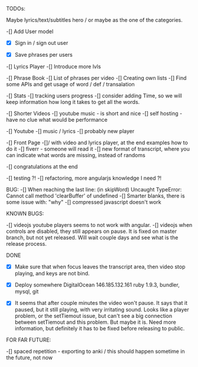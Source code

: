 TODOs:

Maybe lyrics/text/subtitles hero / or maybe as the one of the categories.

-[] Add User model
  -[x] Sign in / sign out user
  -[x] Save phrases per users


-[] Lyrics Player
  -[] Introduce more lvls

-[] Phrase Book
  -[] List of phrases per video
  -[] Creating own lists
  -[] Find some APIs and get usage of word / def / transalation


-[] Stats 
  -[] tracking users progress
  -[] consider adding Time, so we will keep information how long it takes to get all the words.


-[] Shorter Videos
  -[] youtube music - is short and nice
  -[] self hosting - have no clue what would be performance

-[] Youtube 
  -[] music / lyrics
  -[] probably new player

-[] Front Page 
  -[]/ with video and lyrics player, at the end examples how to do it
  -[] fiverr - someone will read it
  -[] new format of transcript, where you can indicate what words are missing, instead of randoms

-[] congratulations at the end

-[] testing ?!
-[] refactoring, more angularjs knowledge I need ?!

BUG:
-[] When reaching the last line: (in skipWord) Uncaught TypeError: Cannot call method 'clearBuffer' of undefined 
-[] Smarter blanks, there is some issue with: "why"
-[] compressed javascript doesn't work

KNOWN BUGS:

-[] videojs youtube players seems to not work with angular. 
-[] videojs when controls are disabled, they still appears on pause. It is fixed on master branch, but not yet released. Will wait couple days and see what is the release process.

DONE

-[x] Make sure that when focus leaves the transcript area, then video stop playing, and keys are not bind.
-[x] Deploy somewhere
  DigitalOcean 146.185.132.161
  ruby 1.9.3, bundler, mysql, git

-[x] It seems that after couple minutes the video won't pause. It says that it paused, but it still playing, with very irritating sound. Looks like a player problem, or the setTiemout issue, but can't see a big connection between setTiemout and this problem.  But maybe it is. Need more information, but definitely it has to be fixed before releasing to public.

FOR FAR FUTURE:

  -[] spaced repetition - exporting to anki / this should happen sometime in the future, not now
